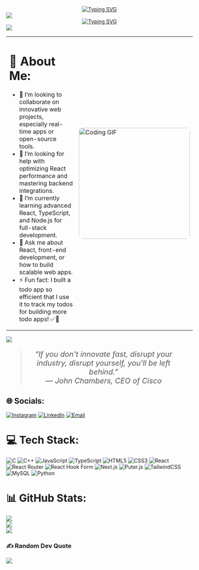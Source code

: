 <!-- Hey, it's Praduman -->

<div align="center">
  <a href="https://git.io/typing-svg">
    <img src="https://readme-typing-svg.demolab.com?font=Roboto+Condensed&size=26&duration=3000&pause=1000&width=435&lines=%F0%9F%99%8B%E2%80%8D%E2%99%82%EF%B8%8F+Hey%2C+I+am+Praduman!" alt="Typing SVG" />
  </a>
</div>

<img src="https://user-images.githubusercontent.com/73097560/115834477-dbab4500-a447-11eb-908a-139a6edaec5c.gif"/>

<!-- Tech carousel -->
<div align="center">
  <a href="https://git.io/typing-svg">
    <img src="https://readme-typing-svg.demolab.com?font=Roboto+Condensed&size=26&duration=2000&pause=1000&width=435&lines=Full-Stack+Developer;Always+expanding+my+tech-stack" alt="Typing SVG" />
  </a>
</div>

<img src="https://user-images.githubusercontent.com/73097560/115834477-dbab4500-a447-11eb-908a-139a6edaec5c.gif"/>

<!-- About Me -->
<table>
  <tr>
    <td>
      <h1>💫 About Me:</h1>
      <ul>
        <li>👯 I’m looking to collaborate on innovative web projects, especially real-time apps or open-source tools.</li>
        <li>🤝 I’m looking for help with optimizing React performance and mastering backend integrations.</li>
        <li>🌱 I’m currently learning advanced React, TypeScript, and Node.js for full-stack development.</li>
        <li>💬 Ask me about React, front-end development, or how to build scalable web apps.</li>
        <li>⚡ Fun fact: I built a todo app so efficient that I use it to track my todos for building more todo apps! ✅📱</li>
      </ul>
    </td>
    <td>
      <img src="https://media3.giphy.com/media/v1.Y2lkPTc5MGI3NjExb3V2dnJ6MXh2eXc2aXNweHEwczNlZDdndnMxbzd2N2o4bGVjdGxnNSZlcD12MV9pbnRlcm5hbF9naWZfYnlfaWQmY3Q9Zw/RbDKaczqWovIugyJmW/giphy.gif" 
           alt="Coding GIF" style="width: 300px; height: auto; border-radius: 10px;">
    </td>
  </tr>
</table>

<img src="https://user-images.githubusercontent.com/73097560/115834477-dbab4500-a447-11eb-908a-139a6edaec5c.gif"/>

<!-- Quote Section -->
<div align="center">
  <blockquote style="font-size: 20px; font-style: italic; color: #555; max-width: 80%; margin: 20px auto;">
    “If you don't innovate fast, disrupt your industry, disrupt yourself, you'll be left behind.”  
    <br>— John Chambers, CEO of Cisco
  </blockquote>
</div>

## 🌐 Socials:
[![Instagram](https://img.shields.io/badge/Instagram-%23E4405F.svg?logo=Instagram&logoColor=white)](https://instagram.com/mustbeshubh) 
[![LinkedIn](https://img.shields.io/badge/LinkedIn-%230077B5.svg?logo=linkedin&logoColor=white)](https://linkedin.com/in/pradumann) 
[![Email](https://img.shields.io/badge/Email-D14836?logo=gmail&logoColor=white)](mailto:pradumansingh1508@gmail.com)

# 💻 Tech Stack:

![C](https://img.shields.io/badge/C-00599C?style=for-the-badge&logo=c&logoColor=white)
![C++](https://img.shields.io/badge/C++-00599C?style=for-the-badge&logo=cplusplus&logoColor=white)
![JavaScript](https://img.shields.io/badge/JavaScript-F7DF1E?style=for-the-badge&logo=javascript&logoColor=black)
![TypeScript](https://img.shields.io/badge/TypeScript-3178C6?style=for-the-badge&logo=typescript&logoColor=white)
![HTML5](https://img.shields.io/badge/HTML5-E34F26?style=for-the-badge&logo=html5&logoColor=white)
![CSS3](https://img.shields.io/badge/CSS3-1572B6?style=for-the-badge&logo=css3&logoColor=white)
![React](https://img.shields.io/badge/React-20232A?style=for-the-badge&logo=react&logoColor=61DAFB)
![React Router](https://img.shields.io/badge/React_Router-CA4245?style=for-the-badge&logo=react-router&logoColor=white)
![React Hook Form](https://img.shields.io/badge/React_Hook_Form-EC5990?style=for-the-badge&logo=react-hook-form&logoColor=white)
![Next.js](https://img.shields.io/badge/Next.js-000000?style=for-the-badge&logo=nextdotjs&logoColor=white)
![Puter.js](https://img.shields.io/badge/Puter.js-000000?style=for-the-badge&logo=javascript&logoColor=white)
![TailwindCSS](https://img.shields.io/badge/TailwindCSS-38B2AC?style=for-the-badge&logo=tailwind-css&logoColor=white)
![MySQL](https://img.shields.io/badge/MySQL-005C84?style=for-the-badge&logo=mysql&logoColor=white)
![Python](https://img.shields.io/badge/Python-3776AB?style=for-the-badge&logo=python&logoColor=white)


# 📊 GitHub Stats:
![](https://github-readme-stats.vercel.app/api?username=praaduman&theme=midnight-purple&hide_border=false&include_all_commits=true&count_private=true)<br/>
![](https://github-readme-streak-stats.herokuapp.com/?user=praaduman&theme=midnight-purple&hide_border=false)<br/>
![](https://github-readme-stats.vercel.app/api/top-langs/?username=praaduman&theme=midnight-purple&hide_border=false&include_all_commits=true&count_private=true&layout=compact)

### ✍️ Random Dev Quote
![](https://quotes-github-readme.vercel.app/api?type=horizontal&theme=radical)

<!-- Proudly created with GPRM ( https://gprm.itsvg.in ) -->
